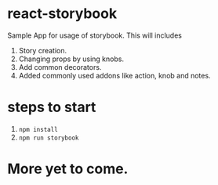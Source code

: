 # react-storybook    
Sample App for usage of storybook. This will includes  
1. Story creation.  
2. Changing props by using knobs.  
3. Add common decorators.  
4. Added commonly used addons like action, knob and notes.

# steps to start

1. `npm install`
2. `npm run storybook`
# 
# More yet to come.

